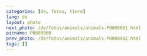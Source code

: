 ```yaml
---
categories: [de, fotos, tiere]
lang: de
layout: photo
next_photo: /de/fotos/animals/animals-P0000001.html
picname: P0000000
prev_photo: /de/fotos/animals/animals-P0000482.html
tags: []
---
```

